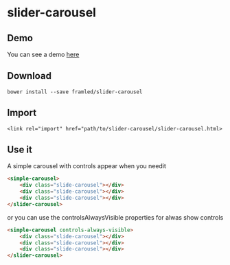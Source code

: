 # slider-carousel

## Demo
You can see a demo [here](https://framled.github.io/slider-carousel/components/slider-carousel/)

## Download

`bower install --save framled/slider-carousel`

## Import
`<link rel="import" href="path/to/slider-carousel/slider-carousel.html>`

## Use it

A simple carousel with controls appear when you needit

```html
<simple-carousel>
	<div class="slide-carousel"></div>
	<div class="slide-carousel"></div>
	<div class="slide-carousel"></div>
</slider-carousel>
```

or you can use the controlsAlwaysVisible properties for alwas show controls

```html
<simple-carousel controls-always-visible>
	<div class="slide-carousel"></div>
	<div class="slide-carousel"></div>
	<div class="slide-carousel"></div>
</slider-carousel>
```